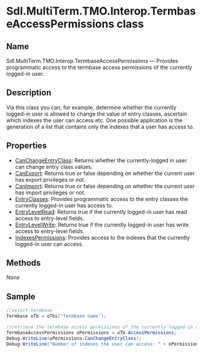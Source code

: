 #  Sdl.MultiTerm.TMO.Interop.TermbaseAccessPermissions class

## Name

Sdl.MultiTerm.TMO.Interop.TermbaseAccessPermissions —          Provides programmatic access to the termbase access permissions of the currently logged-in user.

## Description


Via this class you can, for example, determine whether the currently logged-in user is allowed to change the value of entry classes, ascertain which indexes the user can access etc. One possible application is the generation of a list that contains only the indexes that a user has access to.


## Properties
* [CanChangeEntryClass](Sdl.MultiTerm.TMO.Interop.TermbaseAccessPermissions.CanChangeEntryClass.md): Returns whether the currently-logged in user can change entry class values.
* [CanExport](Sdl.MultiTerm.TMO.Interop.TermbaseAccessPermissions.CanExport.md): Returns true or false depending on whether the current user has export privileges or not.
* [CanImport](Sdl.MultiTerm.TMO.Interop.TermbaseAccessPermissions.CanImport.md): Returns true or false depending on whether the current user has import privileges or not.
* [EntryClasses](Sdl.MultiTerm.TMO.Interop.TermbaseAccessPermissions.EntryClasses.md): Provides programmatic access to the entry classes the currently logged-in user has access to.
* [EntryLevelRead](Sdl.MultiTerm.TMO.Interop.TermbaseAccessPermissions.EntryLevelRead.md): Returns true if the currently logged-in user has read access to entry-level fields.
* [EntryLevelWrite](Sdl.MultiTerm.TMO.Interop.TermbaseAccessPermissions.EntryLevelWrite.md): Returns true if the currently logged-in user has write access to entry-level fields.
* [IndexesPermissions](Sdl.MultiTerm.TMO.Interop.TermbaseAccessPermissions.IndexesPermissions.md): Provides access to the indexes that the currently logged-in user can access.


## Methods
*None*

## Sample

```cs
//select termbase
Termbase oTb = oTbs["Termbase name"];

//retrieve the termbase access permissions of the currently logged-in user
TermbaseAccessPermissions oPermissions = oTb.AccessPermissions;
Debug.WriteLine(oPermissions.CanChangeEntryClass);
Debug.WriteLine("Number of indexes the user can access: " + oPermissions.IndexesPermissions.Count.ToString());
```
